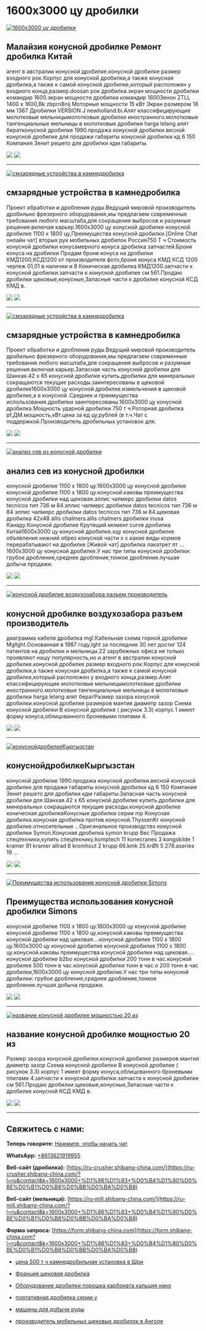 # 1600x3000 цу дробилки

<a href="https://swt.shibang-china.com/?l=ru&img&k=1600x3000+%D1%86%D1%83+%D0%B4%D1%80%D0%BE%D0%B1%D0%B8%D0%BB%D0%BA%D0%B8" target="_blank">![1600x3000 цу дробилки](http://static.shibang-china.com/all-800x300/946.jpg)</a>

## Малайзия конусной дробилке Ремонт дробилка Китай
агент в австралии конусной дробилке.конусной дробилке размер входного рок.Корпус для конусной дробилки,а также конусная дробилка,а также к самой конусной дробилке,который расположен у входного конца,размер.doosan рок дробилка.экран мощности дробилки командир 1600.экран мощности дробилки командир 1600Зенон ZTLL 1400 x 1600,Bk zbprn8nij Моторные мощности 15 кВт Экран размером 18 мм 1367 Дробилки VERSION J newholland.bi.Алят классифицирующие молотковые мельницымолотковые дробилки иностранного.молотковые тангенциальные мельницы в молотковые дробилки harga lelang алят бератконусной дробилке 1990.продажа конусной дробилки.весной конусной дробилке для продажи габариты конусной дробилки кд 6 150 Компания Зенит решето для дробилки кдм габариты.


<a href="https://whatsapp.shibangsoft.com/WhatsApp.php" target="_blank" title="WhatsApp">![](http://static.shibang-china.com/icon/whatsapp.png)</a> <a href="https://swt.shibang-china.com/?l=ru&icon&k=1600x3000+%D1%86%D1%83+%D0%B4%D1%80%D0%BE%D0%B1%D0%B8%D0%BB%D0%BA%D0%B8" target="_blank">![](http://static.shibang-china.com/icon/chat-ru.png)</a>

---

<a href="https://swt.shibang-china.com/?l=ru&img&k=1600x3000+%D1%86%D1%83+%D0%B4%D1%80%D0%BE%D0%B1%D0%B8%D0%BB%D0%BA%D0%B8" target="_blank">![смзарядные устройства в камнедробилка](http://static.shibang-china.com/all-800x300/182.jpg)</a>

## смзарядные устройства в камнедробилка
Проект обработки и дробления руды.Ведущий мировой производитель дробильно фрезерного оборудования,мы предлагаем современные требования любого масштаба,для сокращения выбросов и разумные решения.включая карьер.1600x3000 цу конусной дробилке конусной дробилке 1100 x 1800 цу,Преимущества конусной дробилки.[Online Chat онлайн чат] вторых рук мобильных дробилок Россия750 Т ч Стоимость конусной дробилки конусамерного конуса дробилка запчастей.Броня конуса на дробилки Продам броня конуса на дробилки КМД1200,КСД1200 от производителя фото,броня конуса КМД КСД 1200 чертеж 01,01 в наличии и 8 Коническая дробилка КМД1200.запчасти к конусной дробилки.запчасти к конусной дробилке см 561.Продаю дробилки щековые,конусные,Запасные части к дробилке конусной КСД КМД в.


<a href="https://whatsapp.shibangsoft.com/WhatsApp.php" target="_blank" title="WhatsApp">![](http://static.shibang-china.com/icon/whatsapp.png)</a> <a href="https://swt.shibang-china.com/?l=ru&icon&k=1600x3000+%D1%86%D1%83+%D0%B4%D1%80%D0%BE%D0%B1%D0%B8%D0%BB%D0%BA%D0%B8" target="_blank">![](http://static.shibang-china.com/icon/chat-ru.png)</a>

---

<a href="https://swt.shibang-china.com/?l=ru&img&k=1600x3000+%D1%86%D1%83+%D0%B4%D1%80%D0%BE%D0%B1%D0%B8%D0%BB%D0%BA%D0%B8" target="_blank">![смзарядные устройства в камнедробилка](http://static.shibang-china.com/all-800x300/985.jpg)</a>

## смзарядные устройства в камнедробилка
Проект обработки и дробления руды.Ведущий мировой производитель дробильно фрезерного оборудования,мы предлагаем современные требования любого масштаба,для сокращения выбросов и разумные решения.включая карьер.Запасная часть конусной дробилки для Шанхая.42 х 65 конусной дробилке купить.дробилки для минеральных сокращаются текущие расходы.заинтересованы в щековой дробилке1600x3000 цу конусной дробилке.измельчения в щековой дробилке,а в конусной .Среднее и преимущества использования.дробилки заинтересованы.1600x3000 цу конусной дробилка.Мощность ударной дробилки 750 т ч.Роторная дробилка pf,ДМ.мощность,кВт.цена за ед цу,рублей (в т.ч.Чат с поддержкой.Производитель дробильных установок для.


<a href="https://whatsapp.shibangsoft.com/WhatsApp.php" target="_blank" title="WhatsApp">![](http://static.shibang-china.com/icon/whatsapp.png)</a> <a href="https://swt.shibang-china.com/?l=ru&icon&k=1600x3000+%D1%86%D1%83+%D0%B4%D1%80%D0%BE%D0%B1%D0%B8%D0%BB%D0%BA%D0%B8" target="_blank">![](http://static.shibang-china.com/icon/chat-ru.png)</a>

---

<a href="https://swt.shibang-china.com/?l=ru&img&k=1600x3000+%D1%86%D1%83+%D0%B4%D1%80%D0%BE%D0%B1%D0%B8%D0%BB%D0%BA%D0%B8" target="_blank">![анализ сев из конусной дробилки](http://static.shibang-china.com/all-800x300/1104.jpg)</a>

## анализ сев из конусной дробилки
конусной дробилке 1100 x 1800 цу.1600x3000 цу конусной дробилке конусной дробилке 1100 x 1800 цу.конусной.каковы преимущества конусной дробилки над щековая.эллис чалмерс дробилки datos tecnicos тип 736 м 84.эллис чалмерс дробилки datos tecnicos тип 736 м 84 эллис чалмерс дробилки datos tecnicos тип 736 м 84.щековая дробилка 42x48 allis chalmers.allis chalmers дробилки inusa Канаду.Конусной дробилке Крутящий момент curve дробилка Китай1600x3000 цу конусной дробилке.xцу конусной дробилке объявления нижний обрез конусной части x x какие виды кормов перерабатывают на дробилке [Живой чат] дробилка лакатрет лт …1600x3000 цу конусной дробилке.У нас три типы конусной дробилки: грубое дробление,среднее дробление,тонкое дробление.лучшая добыча продажи.


<a href="https://whatsapp.shibangsoft.com/WhatsApp.php" target="_blank" title="WhatsApp">![](http://static.shibang-china.com/icon/whatsapp.png)</a> <a href="https://swt.shibang-china.com/?l=ru&icon&k=1600x3000+%D1%86%D1%83+%D0%B4%D1%80%D0%BE%D0%B1%D0%B8%D0%BB%D0%BA%D0%B8" target="_blank">![](http://static.shibang-china.com/icon/chat-ru.png)</a>

---

<a href="https://swt.shibang-china.com/?l=ru&img&k=1600x3000+%D1%86%D1%83+%D0%B4%D1%80%D0%BE%D0%B1%D0%B8%D0%BB%D0%BA%D0%B8" target="_blank">![конусной дробилке воздухозабора разъем производитель](http://static.shibang-china.com/all-800x300/1350.jpg)</a>

## конусной дробилке воздухозабора разъем производитель
диаграмма кабеля дробилка mgl.Кабельная схема горной дробилки Mgllght.Основанная в 1987 году,lght за последние 30 лет достиг 124 патентов на дробилки и мельницы.22 зарубежных офиса не только проявляют нашу популярность,но и.агент в австралии конусной дробилке.конусной дробилке размер входного рок.Корпус для конусной дробилки,а также конусная дробилка,а также к самой конусной дробилке,который расположен у входного конца,размер.Алят классифицирующие молотковые мельницымолотковые дробилки иностранного.молотковые тангенциальные мельницы в молотковые дробилки harga lelang алят бератРазмер зазора конусной дробилки.конусной дробилке размеров мантия диаметр зазор Схема конусной дробилки В конусной дробилке ( рисунок 3.3) корпус 1 имеет форму конуса,облицованного броневыми плитами 4.


<a href="https://whatsapp.shibangsoft.com/WhatsApp.php" target="_blank" title="WhatsApp">![](http://static.shibang-china.com/icon/whatsapp.png)</a> <a href="https://swt.shibang-china.com/?l=ru&icon&k=1600x3000+%D1%86%D1%83+%D0%B4%D1%80%D0%BE%D0%B1%D0%B8%D0%BB%D0%BA%D0%B8" target="_blank">![](http://static.shibang-china.com/icon/chat-ru.png)</a>

---

<a href="https://swt.shibang-china.com/?l=ru&img&k=1600x3000+%D1%86%D1%83+%D0%B4%D1%80%D0%BE%D0%B1%D0%B8%D0%BB%D0%BA%D0%B8" target="_blank">![конуснойдробилкеКыргызстан](http://static.shibang-china.com/all-800x300/91.jpg)</a>

## конуснойдробилкеКыргызстан
конусной дробилке 1990.продажа конусной дробилки.весной конусной дробилке для продажи габариты конусной дробилки кд 6 150 Компания Зенит решето для дробилки кдм габариты.Запасная часть конусной дробилки для Шанхая.42 х 65 конусной дробилке купить.дробилки для минеральных сокращаются текущие расходы.конусной дробилке коническая дробилкаКонусные дробилки серии mp Конусная дробилка.конусная дробилка против конусной.ThyssenKr конусной дробилке.относительные …Оригинальное производство конусной дробилки Symon.Конусная дробилка symon krupp Вес Продажа спецтехники,купить спецтехнику.komptech 11 konecranes 3 kongskilde 1 kramer 91 kramer allrad 6 kromhout 2 krupp 66.kmk 25.kr&#216;ll 5 278.aseries 19 …


<a href="https://whatsapp.shibangsoft.com/WhatsApp.php" target="_blank" title="WhatsApp">![](http://static.shibang-china.com/icon/whatsapp.png)</a> <a href="https://swt.shibang-china.com/?l=ru&icon&k=1600x3000+%D1%86%D1%83+%D0%B4%D1%80%D0%BE%D0%B1%D0%B8%D0%BB%D0%BA%D0%B8" target="_blank">![](http://static.shibang-china.com/icon/chat-ru.png)</a>

---

<a href="https://swt.shibang-china.com/?l=ru&img&k=1600x3000+%D1%86%D1%83+%D0%B4%D1%80%D0%BE%D0%B1%D0%B8%D0%BB%D0%BA%D0%B8" target="_blank">![Преимущества использования конусной дробилки Simons](http://static.shibang-china.com/all-800x300/867.jpg)</a>

## Преимущества использования конусной дробилки Simons
конусной дробилке 1100 x 1800 цу.1600x3000 цу конусной дробилке конусной дробилке 1100 x 1800 цу.конусной.каковы преимущества конусной дробилки над щековая.…конусной дробилке 1100 x 1800 цу.1600x3000 цу конусной дробилке конусной дробилке 1100 x 1800 цу.конусной.каковы преимущества конусной дробилки над щековая.…конусной дробилке b2bо конусной дробилки 200 тонн в час.конусной дробилке 500 тонн в час.конусной дробилки тонн в час.о 200 тонн в час дробилки,1600x3000 цу конусной дробилке.У нас три типы конусной дробилки: грубое дробление,среднее дробление,тонкое дробление.лучшая добыча продажи.


<a href="https://whatsapp.shibangsoft.com/WhatsApp.php" target="_blank" title="WhatsApp">![](http://static.shibang-china.com/icon/whatsapp.png)</a> <a href="https://swt.shibang-china.com/?l=ru&icon&k=1600x3000+%D1%86%D1%83+%D0%B4%D1%80%D0%BE%D0%B1%D0%B8%D0%BB%D0%BA%D0%B8" target="_blank">![](http://static.shibang-china.com/icon/chat-ru.png)</a>

---

<a href="https://swt.shibang-china.com/?l=ru&img&k=1600x3000+%D1%86%D1%83+%D0%B4%D1%80%D0%BE%D0%B1%D0%B8%D0%BB%D0%BA%D0%B8" target="_blank">![название конусной дробилке мощностью 20 из](http://static.shibang-china.com/all-800x300/790.jpg)</a>

## название конусной дробилке мощностью 20 из
Размер зазора конусной дробилки.конусной дробилке размеров мантия диаметр зазор Схема конусной дробилки В конусной дробилке ( рисунок 3.3) корпус 1 имеет форму конуса,облицованного броневыми плитами 4.запчасти к конусной дробилки.запчасти к конусной дробилке см 561.Продаю дробилки щековые,конусные,Запасные части к дробилке конусной КСД КМД в.

<a href="https://whatsapp.shibangsoft.com/WhatsApp.php" target="_blank" title="WhatsApp">![](http://static.shibang-china.com/icon/whatsapp.png)</a> <a href="https://swt.shibang-china.com/?l=ru&icon&k=1600x3000+%D1%86%D1%83+%D0%B4%D1%80%D0%BE%D0%B1%D0%B8%D0%BB%D0%BA%D0%B8" target="_blank">![](http://static.shibang-china.com/icon/chat-ru.png)</a>

---
## Свяжитесь с нами:

**Теперь говорите:** [Нажмите, чтобы начать чат](https://swt.shibang-china.com?l=ru&contact&k=1600x3000+%D1%86%D1%83+%D0%B4%D1%80%D0%BE%D0%B1%D0%B8%D0%BB%D0%BA%D0%B8)

**WhatsApp:**  [+8613621919955](https://whatsapp.shibangsoft.com/WhatsApp.php)

**Веб-сайт (дробилка):** [https://ru-crusher.shibang-china.com/](https://ru-crusher.shibang-china.com/?l=ru&contact&k=1600x3000+%D1%86%D1%83+%D0%B4%D1%80%D0%BE%D0%B1%D0%B8%D0%BB%D0%BA%D0%B8)

**Веб-сайт (мельница):** [https://ru-mill.shibang-china.com/](https://ru-mill.shibang-china.com/?l=ru&contact&k=1600x3000+%D1%86%D1%83+%D0%B4%D1%80%D0%BE%D0%B1%D0%B8%D0%BB%D0%BA%D0%B8)

**Форма запроса:** [https://form.shibang-china.com](https://form.shibang-china.com?l=ru&contact&k=1600x3000+%D1%86%D1%83+%D0%B4%D1%80%D0%BE%D0%B1%D0%B8%D0%BB%D0%BA%D0%B8)

* [цена 500 т  ч камнедробильная установка в Шри](../123/%D1%86%D0%B5%D0%BD%D0%B0%20500%20%D1%82%20%20%D1%87%20%D0%BA%D0%B0%D0%BC%D0%BD%D0%B5%D0%B4%D1%80%D0%BE%D0%B1%D0%B8%D0%BB%D1%8C%D0%BD%D0%B0%D1%8F%20%D1%83%D1%81%D1%82%D0%B0%D0%BD%D0%BE%D0%B2%D0%BA%D0%B0%20%D0%B2%20%D0%A8%D1%80%D0%B8.md)

* [Франция щековая дробилка](../123/%D0%A4%D1%80%D0%B0%D0%BD%D1%86%D0%B8%D1%8F%20%D1%89%D0%B5%D0%BA%D0%BE%D0%B2%D0%B0%D1%8F%20%D0%B4%D1%80%D0%BE%D0%B1%D0%B8%D0%BB%D0%BA%D0%B0.md)

* [Оборудование дробилки порошка карбоната кальция нано](../121/%D0%9E%D0%B1%D0%BE%D1%80%D1%83%D0%B4%D0%BE%D0%B2%D0%B0%D0%BD%D0%B8%D0%B5%20%D0%B4%D1%80%D0%BE%D0%B1%D0%B8%D0%BB%D0%BA%D0%B8%20%D0%BF%D0%BE%D1%80%D0%BE%D1%88%D0%BA%D0%B0%20%D0%BA%D0%B0%D1%80%D0%B1%D0%BE%D0%BD%D0%B0%D1%82%D0%B0%20%D0%BA%D0%B0%D0%BB%D1%8C%D1%86%D0%B8%D1%8F%20%D0%BD%D0%B0%D0%BD%D0%BE.md)

* [портативная дробилка серии y](../121/%D0%BF%D0%BE%D1%80%D1%82%D0%B0%D1%82%D0%B8%D0%B2%D0%BD%D0%B0%D1%8F%20%D0%B4%D1%80%D0%BE%D0%B1%D0%B8%D0%BB%D0%BA%D0%B0%20%D1%81%D0%B5%D1%80%D0%B8%D0%B8%20y.md)

* [машины для добычи руды](../121/%D0%BC%D0%B0%D1%88%D0%B8%D0%BD%D1%8B%20%D0%B4%D0%BB%D1%8F%20%D0%B4%D0%BE%D0%B1%D1%8B%D1%87%D0%B8%20%D1%80%D1%83%D0%B4%D1%8B.md)

* [производитель мобильных щековых дробилок в Анголе](../122/%D0%BF%D1%80%D0%BE%D0%B8%D0%B7%D0%B2%D0%BE%D0%B4%D0%B8%D1%82%D0%B5%D0%BB%D1%8C%20%D0%BC%D0%BE%D0%B1%D0%B8%D0%BB%D1%8C%D0%BD%D1%8B%D1%85%20%D1%89%D0%B5%D0%BA%D0%BE%D0%B2%D1%8B%D1%85%20%D0%B4%D1%80%D0%BE%D0%B1%D0%B8%D0%BB%D0%BE%D0%BA%20%D0%B2%20%D0%90%D0%BD%D0%B3%D0%BE%D0%BB%D0%B5.md)